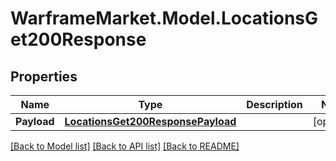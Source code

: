 # WarframeMarket.Model.LocationsGet200Response

## Properties

Name | Type | Description | Notes
------------ | ------------- | ------------- | -------------
**Payload** | [**LocationsGet200ResponsePayload**](LocationsGet200ResponsePayload.md) |  | [optional] 

[[Back to Model list]](../README.md#documentation-for-models) [[Back to API list]](../README.md#documentation-for-api-endpoints) [[Back to README]](../README.md)


